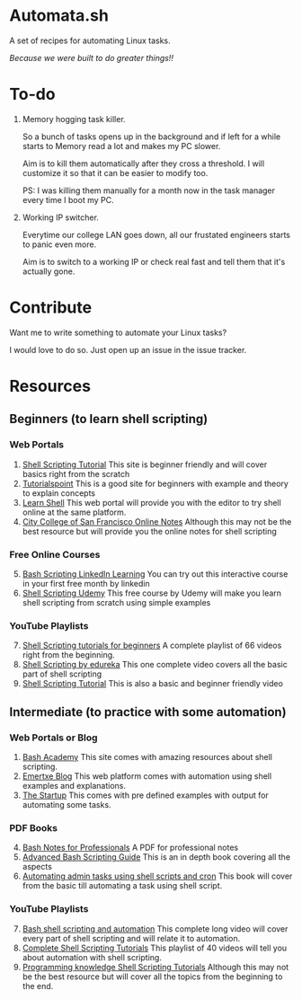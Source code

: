 # Automata.sh
A set of recipes for automating Linux tasks.

*Because we were built to do greater things!!*

# To-do
1. Memory hogging task killer.

    So a bunch of tasks opens up in the background and if left for a while starts to Memory read a lot and makes my PC slower.

    Aim is to kill them automatically after they cross a threshold. I will customize it so that it can be easier to modify too.

    PS: I was killing them manually for a month now in the task manager every time I boot my PC.
2. Working IP switcher.

   Everytime our college LAN goes down, all our frustated engineers starts to panic even more.

   Aim is to switch to a working IP or check real fast and tell them that it's actually gone.

# Contribute
Want me to write something to automate your Linux tasks?

I would love to do so. Just open up an issue in the issue tracker.



# Resources

## Beginners (to learn shell scripting)

### Web Portals
   1. [Shell Scripting Tutorial](https://www.shellscript.sh/)
	This site is beginner friendly and will cover basics right from the scratch
   2. [Tutorialspoint](https://www.tutorialspoint.com/unix/shell_scripting.htm)
	This is a good site for beginners with example and theory to explain concepts
   3. [Learn Shell](https://www.learnshell.org/)
	This web portal will provide you with the editor to try shell online at the same platform.
   4. [City College of San Francisco Online Notes](https://fog.ccsf.edu/~gboyd/cs160b/online/index.html)
  Although this may not be the best resource but will provide you the online notes for shell scripting

### Free Online Courses
   5. [Bash Scripting LinkedIn Learning](https://www.linkedin.com/learning/learning-bash-scripting)
	You can try out this interactive course in your first free month by linkedin
   6. [Shell Scripting Udemy](https://www.udemy.com/course/shell-scripting-i/)
	This free course by Udemy will make you learn shell scripting from scratch using simple examples

### YouTube Playlists
   7. [Shell Scripting tutorials for beginners](https://www.youtube.com/watch?v=7GNUzvjS_mE&list=PL8cE5Nxf6M6b8qW7CSMsdKbEsPdG9pWfu&ab_channel=TechArkit)
   A complete playlist of 66 videos right from the beginning.
   8. [Shell Scripting by edureka](https://www.youtube.com/watch?v=GtovwKDemnI&t=11s&ab_channel=edureka%21)
   This one complete video covers all the basic part of shell scripting
   9. [Shell Scripting Tutorial](https://www.youtube.com/watch?v=9ckXibjManw&t=2982s&ab_channel=Intellipaat)
   This is also a basic and beginner friendly video


## Intermediate (to practice with some automation)

### Web Portals or Blog
   1. [Bash Academy](https://guide.bash.academy/)
	This site comes with amazing resources about shell scripting.
   2. [Emertxe Blog](http://emertxe.com/blog/2017/12/automation-using-shell-script.html)
	This web platform comes with automation using shell examples and explanations.
   3. [The Startup](https://medium.com/swlh/automating-tasks-with-shell-scripts-543422a12cd5)
	This comes with pre defined examples with output for automating some tasks.

### PDF Books   
  4. [Bash Notes for Professionals](https://goalkicker.com/BashBook/)
  A PDF for professional notes
  5. [Advanced Bash Scripting Guide](http://tldp.org/LDP/abs/abs-guide.pdf)
  This is an in depth book covering all the aspects
  6. [Automating admin tasks using shell scripts and cron](https://www.sanog.org/resources/sanog6/vijay-scripting-bof.pdf)
  This book will cover from the basic till automating a task using shell script.

### YouTube Playlists
   7. [Bash shell scripting and automation](https://www.youtube.com/watch?v=XFDsVGETUPA&ab_channel=VabsTutorials)
   This complete long video will cover every part of shell scripting and will relate it to automation.
   8. [Complete Shell Scripting Tutorials](https://www.youtube.com/watch?v=Zzd9tarN3Lg&list=PL2qzCKTbjutJRM7K_hhNyvf8sfGCLklXw&ab_channel=AutomationwithScripting)
   This playlist of 40 videos will tell you about automation with shell scripting.
   9. [Programming knowledge Shell Scripting Tutorials](https://www.youtube.com/watch?v=cQepf9fY6cE&list=PLS1QulWo1RIYmaxcEqw5JhK3b-6rgdWO_&ab_channel=ProgrammingKnowledge)
   Although this may not be the best resource but will cover all the topics from the beginning to the end.
